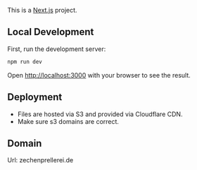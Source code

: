 This is a [Next.js](https://nextjs.org) project.

## Local Development

First, run the development server:

```bash
npm run dev
```

Open [http://localhost:3000](http://localhost:3000) with your browser to see the result.

## Deployment

- Files are hosted via S3 and provided via Cloudflare CDN.
- Make sure s3 domains are correct.

## Domain

Url: zechenprellerei.de
